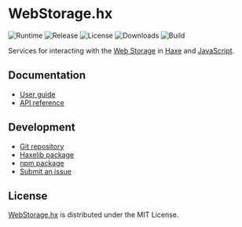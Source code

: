 # WebStorage.hx
![Runtime](https://badgen.net/npm/node/@cedx/webstorage.hx) ![Release](https://badgen.net/npm/v/@cedx/webstorage.hx) ![License](https://badgen.net/npm/license/@cedx/webstorage.hx) ![Downloads](https://badgen.net/npm/dt/@cedx/webstorage.hx) ![Build](https://badgen.net/github/checks/cedx/webstorage.hx)

Services for interacting with the [Web Storage](https://developer.mozilla.org/en-US/docs/Web/API/Storage)
in [Haxe](https://haxe.org) and [JavaScript](https://developer.mozilla.org/en-US/docs/Web/JavaScript).

## Documentation
- [User guide](https://docs.belin.io/webstorage.hx)
- [API reference](https://api.belin.io/webstorage.hx)

## Development
- [Git repository](https://git.belin.io/cedx/webstorage.hx)
- [Haxelib package](https://lib.haxe.org/p/webstorage)
- [npm package](https://www.npmjs.com/package/@cedx/webstorage.hx)
- [Submit an issue](https://git.belin.io/cedx/webstorage.hx/issues)

## License
[WebStorage.hx](https://docs.belin.io/webstorage.hx) is distributed under the MIT License.
